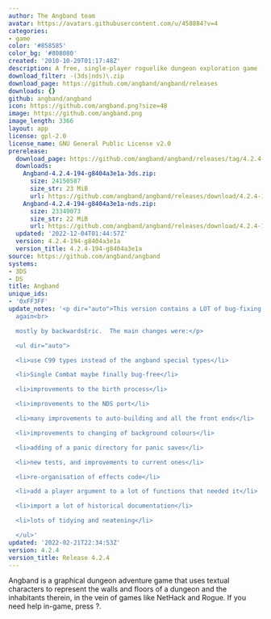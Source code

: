 ```yaml
---
author: The Angband team
avatar: https://avatars.githubusercontent.com/u/458884?v=4
categories:
- game
color: '#858585'
color_bg: '#808080'
created: '2010-10-29T01:17:48Z'
description: A free, single-player roguelike dungeon exploration game
download_filter: -(3ds|nds)\.zip
download_page: https://github.com/angband/angband/releases
downloads: {}
github: angband/angband
icon: https://github.com/angband.png?size=48
image: https://github.com/angband.png
image_length: 3366
layout: app
license: gpl-2.0
license_name: GNU General Public License v2.0
prerelease:
  download_page: https://github.com/angband/angband/releases/tag/4.2.4-194-g8404a3e1a
  downloads:
    Angband-4.2.4-194-g8404a3e1a-3ds.zip:
      size: 24150587
      size_str: 23 MiB
      url: https://github.com/angband/angband/releases/download/4.2.4-194-g8404a3e1a/Angband-4.2.4-194-g8404a3e1a-3ds.zip
    Angband-4.2.4-194-g8404a3e1a-nds.zip:
      size: 23349073
      size_str: 22 MiB
      url: https://github.com/angband/angband/releases/download/4.2.4-194-g8404a3e1a/Angband-4.2.4-194-g8404a3e1a-nds.zip
  updated: '2022-12-04T01:44:57Z'
  version: 4.2.4-194-g8404a3e1a
  version_title: 4.2.4-194-g8404a3e1a
source: https://github.com/angband/angband
systems:
- 3DS
- DS
title: Angband
unique_ids:
- '0xFF3FF'
update_notes: '<p dir="auto">This version contains a LOT of bug-fixing and code improvements,
  again<br>

  mostly by backwardsEric.  The main changes were:</p>

  <ul dir="auto">

  <li>use C99 types instead of the angband special types</li>

  <li>Single Combat maybe finally bug-free</li>

  <li>improvements to the birth process</li>

  <li>improvements to the NDS port</li>

  <li>many improvements to auto-building and all the front ends</li>

  <li>improvements to changing of background colours</li>

  <li>adding of a panic directory for panic saves</li>

  <li>new tests, and improvements to current ones</li>

  <li>re-organisation of effects code</li>

  <li>add a player argument to a lot of functions that needed it</li>

  <li>import a lot of historical documentation</li>

  <li>lots of tidying and neatening</li>

  </ul>'
updated: '2022-02-21T22:34:53Z'
version: 4.2.4
version_title: Release 4.2.4
---
```

Angband is a graphical dungeon adventure game that uses textual characters to represent the walls and floors of a dungeon and the inhabitants therein, in the vein of games like NetHack and Rogue. If you need help in-game, press ?.